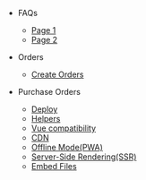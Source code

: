 - FAQs

  - [Page 1](/FAQs/Page1.md)
  - [Page 2](/FAQs/Page2.md)

- Orders

  - [Create Orders](/Orders/createorder.md)

- Purchase Orders

  - [Deploy](deploy.md)
  - [Helpers](helpers.md)
  - [Vue compatibility](vue.md)
  - [CDN](cdn.md)
  - [Offline Mode(PWA)](pwa.md)
  - [Server-Side Rendering(SSR)](ssr.md)
  - [Embed Files](embed-files.md)